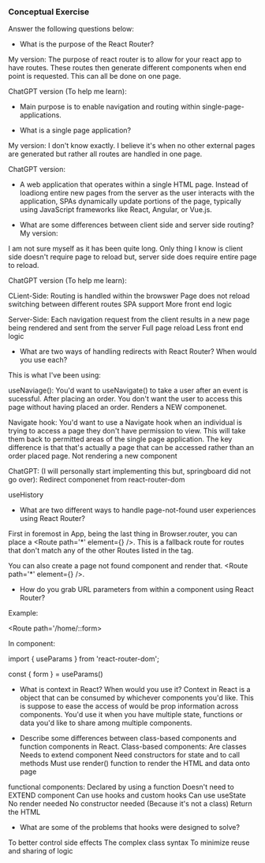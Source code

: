 ### Conceptual Exercise

Answer the following questions below:

- What is the purpose of the React Router?

My version:
The purpose of react router is to allow for your react app to have routes. These routes then generate different components when end point is requested. This can all be done on one page.

ChatGPT version (To help me learn):
- Main purpose is to enable navigation and routing within single-page-applications.



- What is a single page application?

My version:
I don't know exactly. I believe it's when no other external pages are generated but rather all routes are handled in one page. 

ChatGPT version:
- A web application that operates within a single HTML page. Instead of loadiong entire new pages from the server as the user interacts with the application, SPAs dynamically update portions of the page, typically using JavaScript frameworks like React, Angular, or Vue.js.

- What are some differences between client side and server side routing?
My version:

I am not sure myself as it has been quite long. Only thing I know is client side doesn't require page to reload but, server side does require entire page to reload. 

ChatGPT version (To help me learn):

CLient-Side:
Routing is handled within the browswer
Page does not reload switching between different routes
SPA support
More front end logic

Server-Side:
Each navigation request from the client results in a new page being rendered and sent from the server
Full page reload
Less front end logic



- What are two ways of handling redirects with React Router? When would you use each?

This is what I've been using: 

useNaviage():
You'd want to useNavigate() to take a user after an event is sucessful. After placing an order. You don't want the user to access this page without having placed an order. Renders a NEW componenet.


Navigate hook:
You'd want to use a Navigate hook when an individual is trying to access a page they don't have permission to view. This will take them back to permitted areas of the single page application. The key difference is that that's actually a page that can be accessed rather than an order placed page. Not rendering a new component


ChatGPT:
(I will personally start implementing this but, springboard did not go over):
Redirect componenet from react-router-dom

useHistory


- What are two different ways to handle page-not-found user experiences using React Router? 

First in foremost in App, being the last thing in Browser.router, you can place a <Route path='*' element={<Navigate to='*'/>} />. This is a fallback route for routes that don't match any of the other Routes listed in the <Routes> <Routes /> tag.

You can also create a page not found component and render that. <Route path='*' element={<NotFound />} />.

- How do you grab URL parameters from within a component using React Router?

Example:

<Route path='/home/::form>

In component:

import { useParams } from 'react-router-dom';

const { form } = useParams()

- What is context in React? When would you use it?
Context in React is a object that can be consumed by whichever components you'd like. This is suppose to ease the access of would be prop information across components. You'd use it when you have multiple state, functions or data you'd like to share among multiple components.

- Describe some differences between class-based components and function
  components in React.
Class-based components:
Are classes
Needs to extend component
Need constructors for state and to call methods
Must use render() function to render the HTML and data onto page

functional components:
Declared by using a function
Doesn't need to EXTEND component
Can use hooks and custom hooks
Can use useState 
No render needed 
No constructor needed (Because it's not a class)
Return the HTML


- What are some of the problems that hooks were designed to solve?

To better control side effects
The complex class syntax
To minimize reuse and sharing of logic